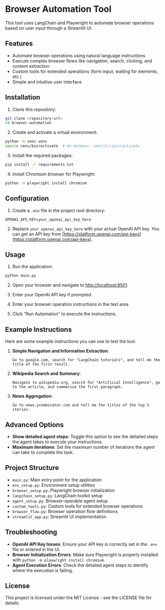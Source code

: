# Browser Automation Tool

This tool uses LangChain and Playwright to automate browser operations based on user input through a Streamlit UI.

## Features

- Automate browser operations using natural language instructions
- Execute complex browser flows like navigation, search, clicking, and content extraction
- Custom tools for extended operations (form input, waiting for elements, etc.)
- Simple and intuitive user interface

## Installation

1. Clone this repository:
```bash
git clone <repository-url>
cd browser-automation
```

2. Create and activate a virtual environment:
```bash
python -m venv venv
source venv/bin/activate  # On Windows: venv\Scripts\activate
```

3. Install the required packages:
```bash
pip install -r requirements.txt
```

4. Install Chromium browser for Playwright:
```bash
python -m playwright install chromium
```

## Configuration

1. Create a `.env` file in the project root directory:
```
OPENAI_API_KEY=your_openai_api_key_here
```

2. Replace `your_openai_api_key_here` with your actual OpenAI API key. You can get an API key from [https://platform.openai.com/api-keys](https://platform.openai.com/api-keys).

## Usage

1. Run the application:
```bash
python main.py
```

2. Open your browser and navigate to [http://localhost:8501](http://localhost:8501).

3. Enter your OpenAI API key if prompted.

4. Enter your browser operation instructions in the text area.

5. Click "Run Automation" to execute the instructions.

## Example Instructions

Here are some example instructions you can use to test the tool:

1. **Simple Navigation and Information Extraction**:
   ```
   Go to google.com, search for "LangChain tutorials", and tell me the title of the first result.
   ```

2. **Wikipedia Search and Summary**:
   ```
   Navigate to wikipedia.org, search for "Artificial Intelligence", go to the article, and summarize the first paragraph.
   ```

3. **News Aggregation**:
   ```
   Go to news.ycombinator.com and tell me the titles of the top 5 stories.
   ```

## Advanced Options

- **Show detailed agent steps**: Toggle this option to see the detailed steps the agent takes to execute your instructions.
- **Maximum iterations**: Set the maximum number of iterations the agent can take to complete the task.

## Project Structure

- `main.py`: Main entry point for the application
- `env_setup.py`: Environment setup utilities
- `browser_setup.py`: Playwright browser initialization
- `langchain_setup.py`: LangChain toolkit setup
- `agent_setup.py`: Browser-operable agent setup
- `custom_tools.py`: Custom tools for extended browser operations
- `browser_flow.py`: Browser operation flow definitions
- `streamlit_app.py`: Streamlit UI implementation

## Troubleshooting

- **OpenAI API Key Issues**: Ensure your API key is correctly set in the `.env` file or entered in the UI.
- **Browser Initialization Errors**: Make sure Playwright is properly installed with `python -m playwright install chromium`.
- **Agent Execution Errors**: Check the detailed agent steps to identify where the execution is failing.

## License

This project is licensed under the MIT License - see the LICENSE file for details.
